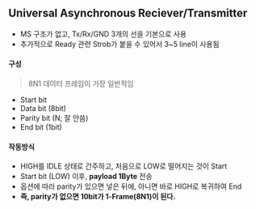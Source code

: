 ## Universal Asynchronous Reciever/Transmitter
* MS 구조가 없고, Tx/Rx/GND 3개의 선을 기본으로 사용
* 추가적으로 Ready 관련 Strob가 붙을 수 있어서 3~5 line이 사용됨

#### 구성
> 8N1 데이터 프레임이 가장 일반적임
* Start bit
* Data bit (8bit)
* Parity bit (N; 잘 안씀)
* End bit (1bit)
#### 작동방식
* HIGH를 IDLE 상태로 간주하고, 처음으로 LOW로 떨어지는 것이 Start
* Start bit (LOW) 이후, __payload 1Byte__ 전송
* 옵션에 따라 parity가 있으면 넣은 뒤에, 아니면 바로 HIGH로 복귀하여 End
* __즉, parity가 없으면 10bit가 1-Frame(8N1)이 된다.__
